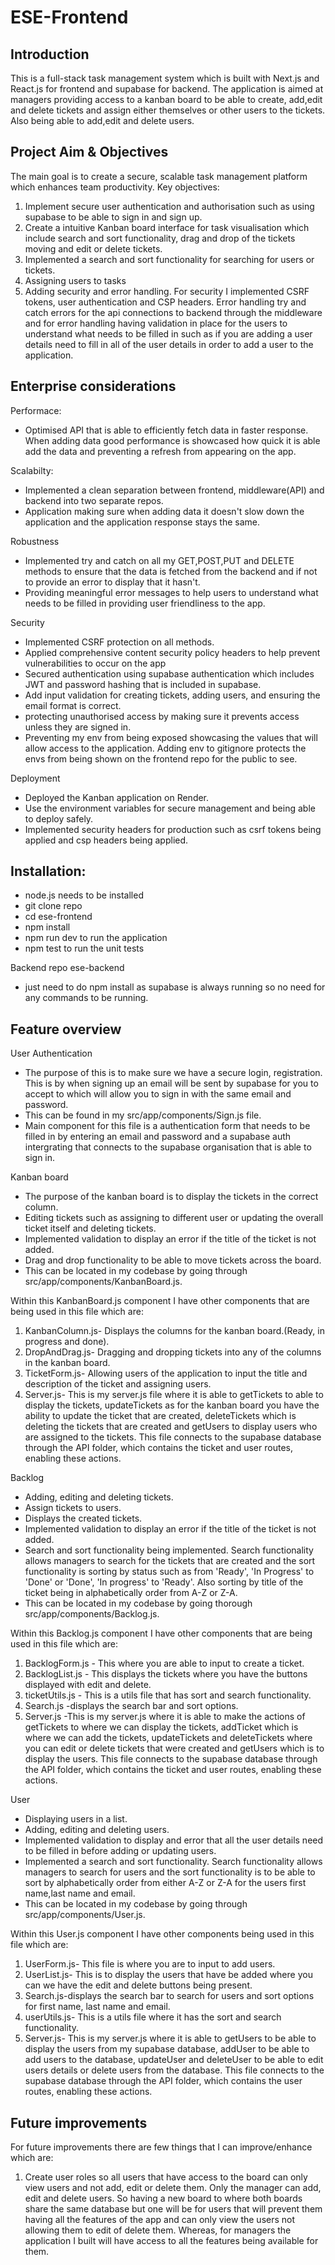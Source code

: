 # ESE-Frontend

## Introduction 
This is a full-stack task management system which is built with Next.js and React.js for frontend and supabase for backend. The application is aimed at managers providing access to a kanban board to be able to create, add,edit and delete tickets and assign either themselves or other users to the tickets. Also being able to add,edit and delete users.  

## Project Aim & Objectives
The main goal is to create a secure, scalable task management platform which enhances team productivity. 
Key objectives:
1. Implement secure user authentication and authorisation such as using supabase to be able to sign in and sign up. 
2. Create a intuitive Kanban board interface for task visualisation which include search and sort functionality, drag and drop of the tickets moving and edit or delete tickets.
3. Implemented a search and sort functionality for searching for users or tickets. 
4. Assigning users to tasks
5. Adding security and error handling. For security I implemented CSRF tokens, user authentication and CSP headers. Error handling try and catch errors for the api connections to backend through the middleware and for error handling having validation in place for the users to understand what needs to be filled in such as if you are adding a user details need to fill in all of the user details in order to add a user to the application. 

## Enterprise considerations

Performace:
- Optimised API that is able to efficiently fetch data in faster response. When adding data good performance is showcased how quick it is able add the data and preventing a refresh from appearing on the app.

Scalabilty:
- Implemented a clean separation between frontend, middleware(API) and backend into two separate repos.
- Application making sure when adding data it doesn't slow down the application and the application response stays the same. 

Robustness
- Implemented try and catch on all my GET,POST,PUT and DELETE methods to ensure that the data is fetched from the backend and if not to provide an error to display that it hasn't.
- Providing meaningful error messages to help users to understand what needs to be filled in providing user friendliness to the app.


Security
- Implemented CSRF protection on all methods.
- Applied comprehensive content security policy headers to help prevent vulnerabilities to occur on the app
- Secured authentication using supabase authentication which includes JWT and password hashing that is included in supabase.
-  Add input validation for creating tickets, adding users, and ensuring the email format is correct.
- protecting unauthorised access by making sure it prevents access unless they are signed in.
- Preventing my env from being exposed showcasing the values that will allow access to the application. Adding env to gitignore protects the envs from being shown on the frontend repo for the public to see. 

Deployment 
- Deployed the Kanban application on Render.
- Use the environment variables for secure management and being able to deploy safely.
- Implemented security headers for production such as csrf tokens being applied and csp headers being applied.

## Installation:
- node.js needs to be installed
- git clone repo
- cd ese-frontend
- npm install
- npm run dev to run the application 
- npm test to run the unit tests

Backend repo ese-backend 
- just need to do npm install as supabase is always running so no need for any commands to be running. 

## Feature overview 

User Authentication
- The purpose of this is to make sure we have a secure login, registration. This is by when signing up an email will be sent by supabase for you to accept to which will allow you to sign in with the same email and password.
- This can be found in my src/app/components/Sign.js file.
- Main component for this file is a authentication form that needs to be filled in by entering an email and password and a supabase auth intergrating that connects to the supabase organisation that is able to sign in.

Kanban board
- The purpose of the kanban board is to display the tickets in the correct column.
- Editing tickets such as assigning to different user or updating the overall ticket itself and deleting tickets.
- Implemented validation to display an error if the title of the ticket is not added.
- Drag and drop functionality to be able to move tickets across the board.
- This can be located in my codebase by going through src/app/components/KanbanBoard.js.

Within this KanbanBoard.js component I have other components that are being used in this file which are:
  1. KanbanColumn.js- Displays the columns for the kanban board.(Ready, in progress and done).
  2. DropAndDrag.js- Dragging and dropping tickets into any of the columns in the kanban board.
  3. TicketForm.js- Allowing users of the application to input the title and description of the ticket and assigning users.
  4. Server.js- This is my server.js file where it is able to getTickets to able to display the tickets, updateTickets as for the kanban board you have the ability to update the ticket that are created, deleteTickets which is deleting the tickets that are created and getUsers to display users who are assigned to the tickets. This file connects to the supabase database through the API folder, which contains the ticket and user routes, enabling these actions.
  

Backlog 
- Adding, editing and deleting tickets.
- Assign tickets to users.
- Displays the created tickets.
- Implemented validation to display an error if the title of the ticket is not added.
- Search and sort functionality being implemented. Search functionality allows managers to search for the tickets that are created and the sort functionality is sorting by status such as from 'Ready', 'In Progress' to 'Done' or 'Done', 'In progress' to 'Ready'. Also sorting by title of the ticket being in alphabetically order from A-Z or Z-A.
- This can be located in my codebase by going thorough src/app/components/Backlog.js.

Within this Backlog.js component I have other components that are being used in this file which are:
  1. BacklogForm.js - This where you are able to input to create a ticket.
  2. BacklogList.js - This displays the tickets where you have the buttons displayed with edit and delete.
  3. ticketUtils.js - This is a utils file that has sort and search functionality.
  4. Search.js -displays the search bar and sort options.
  5. Server.js -This is my server.js where it is able to make the actions of getTickets to where we can display the tickets, addTicket which is where we can add the tickets, updateTickets and deleteTickets where you can edit or delete tickets that were created and getUsers which is to display the users.  This file connects to the supabase database through the API folder, which contains the ticket and user routes, enabling these actions. 

User 
- Displaying users in a list.
- Adding, editing and deleting users.
- Implemented validation to display and error that all the user details need to be filled in before adding or updating users.
- Implemented a search and sort functionality. Search functionality allows managers to search for users and the sort functionality is to be able to sort by alphabetically order from either A-Z or Z-A for the users first name,last name and email.
- This can be located in my codebase by going through src/app/components/User.js.

Within this User.js component I have other components being used in this file which are:
  1. UserForm.js- This file is where you are to input to add users.
  2. UserList.js- This is to display the users that have be added where you can we have the edit and delete buttons being present.
  3. Search.js-displays the search bar to search for users and sort options for first name, last name and email.
  4. userUtils.js- This is a utils file where it has the sort and search functionality.
  5. Server.js- This is my server.js where it is able to getUsers to be able to display the users from my supabase database, addUser to be able to add users to the database, updateUser and deleteUser to be able to edit users details or delete users from the database. This file connects to the supabase database through the API folder, which contains the user routes, enabling these actions. 


## Future improvements
For future improvements there are few things that I can improve/enhance which are:
1. Create user roles so all users that have access to the board can only view users and not add, edit or delete them. Only the manager can add, edit and delete users. So having a new board to where both boards share the same database but one will be for users that will prevent them having all the features of the app and can only view the users not allowing them to edit of delete them. Whereas, for managers the application I built will have access to all the features being available for them. 

